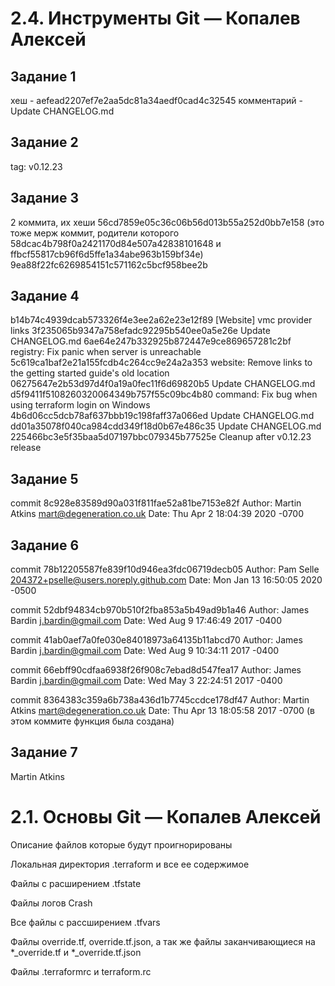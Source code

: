 # 2.4. Инструменты Git — Копалев Алексей

## Задание 1
хеш - aefead2207ef7e2aa5dc81a34aedf0cad4c32545
комментарий -     Update CHANGELOG.md

## Задание 2
tag: v0.12.23

## Задание 3
2 коммита, их хеши
56cd7859e05c36c06b56d013b55a252d0bb7e158 (это тоже мерж коммит, родители которого 58dcac4b798f0a2421170d84e507a42838101648 и ffbcf55817cb96f6d5ffe1a34abe963b159bf34e)
9ea88f22fc6269854151c571162c5bcf958bee2b

## Задание 4
b14b74c4939dcab573326f4e3ee2a62e23e12f89 [Website] vmc provider links
3f235065b9347a758efadc92295b540ee0a5e26e Update CHANGELOG.md
6ae64e247b332925b872447e9ce869657281c2bf registry: Fix panic when server is unreachable
5c619ca1baf2e21a155fcdb4c264cc9e24a2a353 website: Remove links to the getting started guide's old location
06275647e2b53d97d4f0a19a0fec11f6d69820b5 Update CHANGELOG.md
d5f9411f5108260320064349b757f55c09bc4b80 command: Fix bug when using terraform login on Windows
4b6d06cc5dcb78af637bbb19c198faff37a066ed Update CHANGELOG.md
dd01a35078f040ca984cdd349f18d0b67e486c35 Update CHANGELOG.md
225466bc3e5f35baa5d07197bbc079345b77525e Cleanup after v0.12.23 release

## Задание 5
commit 8c928e83589d90a031f811fae52a81be7153e82f
Author: Martin Atkins <mart@degeneration.co.uk>
Date:   Thu Apr 2 18:04:39 2020 -0700

## Задание 6
commit 78b12205587fe839f10d946ea3fdc06719decb05
Author: Pam Selle <204372+pselle@users.noreply.github.com>
Date:   Mon Jan 13 16:50:05 2020 -0500
    
commit 52dbf94834cb970b510f2fba853a5b49ad9b1a46
Author: James Bardin <j.bardin@gmail.com>
Date:   Wed Aug 9 17:46:49 2017 -0400

commit 41ab0aef7a0fe030e84018973a64135b11abcd70
Author: James Bardin <j.bardin@gmail.com>
Date:   Wed Aug 9 10:34:11 2017 -0400

commit 66ebff90cdfaa6938f26f908c7ebad8d547fea17
Author: James Bardin <j.bardin@gmail.com>
Date:   Wed May 3 22:24:51 2017 -0400

commit 8364383c359a6b738a436d1b7745ccdce178df47
Author: Martin Atkins <mart@degeneration.co.uk>
Date:   Thu Apr 13 18:05:58 2017 -0700
(в этом коммите функция была создана)

## Задание 7
Martin Atkins

# 2.1. Основы Git — Копалев Алексей
Описание файлов которые будут проигнорированы

Локальная директория .terraform и все ее содержимое 

Файлы с расширением .tfstate

Файлы логов Crash

Все файлы с рассширением .tfvars

Файлы override.tf, override.tf.json, а так же файлы заканчивающиеся на *_override.tf и *_override.tf.json

Файлы .terraformrc и terraform.rc
